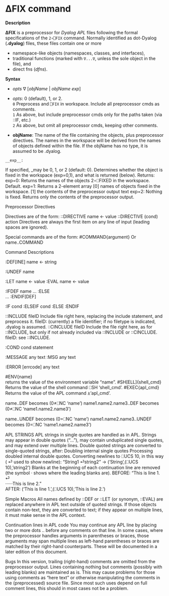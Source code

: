 # ∆FIX command
__Description__

__∆FIX__ is a preprocessor for _Dyalog APL_ files following the formal specifications of the `2∘⎕FIX` command. Normally identified as dot-Dyalog (__.dyalog__) files, these files contain one or more 
* namespace-like objects (namespaces, classes, and interfaces), 
* traditional functions (marked with `∇...∇`, unless the sole object in the file), and 
* direct fns (_dfns_).

__Syntax__
   - _opts_ ∇  [_objName_ | _objName exp_]
   
   - _opts_: 0 (default), 1, or 2.  <BR>
         `0` Preprocess and `⎕FIX` in workspace. Include all preprocessor cmds as comments. <BR>
         `1` As above, but include preprocessor  cmds only for the paths taken (via ::IF, etc.) <BR>
         `2`  As above, but omit all preprocessor cmds, keeping other comments. <BR>
	
   - __objName__:  The name of the file containing the objects, plus preprocessor directives. The names in the workspace will be derived from the names of objects defined within the file. If the objName has no type, it is assumed to be .dyalog.
	
    __exp__: 
If specified, _may be 0, 1, or 2 (default: 0). Determines whether the object is fixed in the workspace (exp=0,1), and what is returned (below).
    Returns: 
exp=0: Returns the names of the objects 2∘⎕FIXED in the workspace. Default.
       exp=1: Returns a 2-element array
              [0] names of objects fixed in 
                  the workspace.
              [1] the contents of the preprocessor output 
                  text
exp=2: Nothing is fixed. Returns only the contents of the preprocessor output. 

Preprocessor Directives

Directives are of the form:
         ::DIRECTIVE name ← value
         ::DIRECTIVE (cond) action
Directives are always the first item on any line of input (leading spaces are ignored).


Special commands are of the form:
      #COMMAND{argument}
Or
      name..COMMAND

Command Descriptions

:DEF[INE] name ← string

:UNDEF name

:LET name ← value
:EVAL name ← value 

:IFDEF name
    …
:ELSE    
    …
:ENDIF[DEF]

:IF cond
:ELSEIF cond
:ELSE
:ENDIF

::INCLUDE  fileID
Include file right here, replacing the include statement, and preprocess it. fileID: (currently) a file identifier; if no filetype is indicated, .dyalog is assumed.
::CINCLUDE fileID
Include the file right here, as for ::INCLUDE, but only if not already included via ::INCLUDE or ::CINCLUDE. fileID: see ::INCLUDE.

:COND cond statement

:MESSAGE any text
:MSG any text

:ERROR [errcode] any text

#ENV{name}		
returns the value of the environment variable “name”.
#SH[ELL]{shell_cmd}
	Returns the value of the shell command ⎕SH ‘shell_cmd’.
#EXEC{apl_cmd}
	Returns the value of the APL command ⍎‘apl_cmd’.

name..DEF                becomes (0≠⎕NC ‘name’)
name1.name2.name3..DEF   becomes (0≠⎕NC ‘name1.name2.name3’)

name..UNDEF              becomes (0=⎕NC ‘name’)
name1.name2.name3..UNDEF becomes (0=⎕NC ‘name1.name2.name3’)


APL STRINGS
APL strings in single quotes are handled as in APL. Strings may appear in double quotes (“...”), may contain unduplicated single quotes, and may extend over multiple lines.  Double quoted strings are converted to single-quoted strings, after:
Doubling internal single quotes
Processing doubled internal double quotes.
Converting newlines to ⎕UCS 10, in this way ( ⏎ used to show newline):
“String1 ⏎string2” → (‘String’,(⎕UCS 10),’string2’)
Blanks at the beginning of each continuation line are removed (the symbol · shows where the leading blanks are).
BEFORE:
	“This is line 1. ⏎       
······This is line 2.”  
	AFTER:
     (‘This is line 1.’,(⎕UCS 10),’This is line 2.’)

Simple Macros
  All names defined by ::DEF or ::LET (or synonym, ::EVAL) are replaced anywhere in APL text outside of quoted strings. If those objects contain non-text, they are converted to text; if they appear on multiple lines, it must make sense in the APL context.

Continuation lines in APL code
   You may continue any APL line by placing two or more dots .. before any comments on that line.
   In some cases, where the preprocessor handles arguments in parentheses or braces, those arguments may span multiple lines as left-hand parentheses or braces are matched by their right-hand counterparts. These will be documented in a later edition of this document.

Bugs
   In this version, trailing (right-hand) comments are omitted from the preprocessor output. Lines containing nothing but comments (possibly with leading blanks) are maintained as is. This may cause problems for those using comments as “here text” or otherwise manipulating the comments in the (preprocessed) source file. Since most such uses depend on full comment lines, this should in most cases not be a problem.


